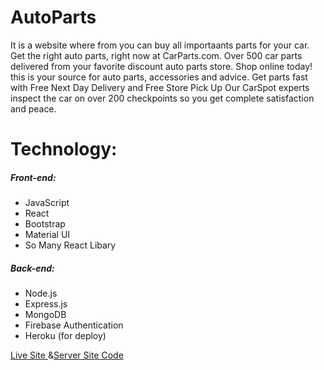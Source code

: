 <div>
<h1>AutoParts</h1>
<p>It is a website where from you can buy all importaants parts for your car.
Get the right auto parts, right now at CarParts.com. Over 500 car parts delivered from your favorite discount auto parts store. Shop online today! this is your source for auto parts, accessories and advice. Get parts fast with Free Next Day Delivery and Free Store Pick Up
Our CarSpot experts inspect the car on over 200 checkpoints so you get complete satisfaction and peace.</p>
 </div>
 <div>
<h1>Technology:</h1>
<h5>Front-end: </h5>
<ul>
<li>JavaScript</li>
<li>React</li>
<li>Bootstrap</li>
<li>Material UI</li>
<li>So Many React Libary</li>
</ul>
 </div>
 <div>
<h5>Back-end: </h5>
<ul>
<li>Node.js</li>
<li>Express.js</li>
<li>MongoDB</li>
<li>Firebase Authentication</li>
<li>Heroku (for deploy)</li>
</ul>
 </div>




<a href="https://zealous-banach-5cf2c0.netlify.app"> Live Site </a> &<a href="https://github.com/priya-nusrat18/autoParts-server">Server Site Code </a>


